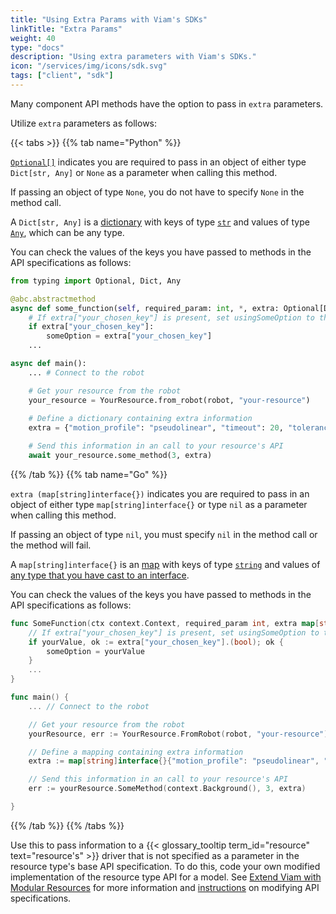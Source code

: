 ```yaml
---
title: "Using Extra Params with Viam's SDKs"
linkTitle: "Extra Params"
weight: 40
type: "docs"
description: "Using extra parameters with Viam's SDKs."
icon: "/services/img/icons/sdk.svg"
tags: ["client", "sdk"]
---
```


Many component API methods have the option to pass in `extra` parameters.

Utilize `extra` parameters as follows:

{{< tabs >}}
{{% tab name="Python" %}}

[`Optional[]`](https://docs.python.org/3/library/typing.html#typing.Optional) indicates you are required to pass in an object of either type `Dict[str, Any]` or `None` as a parameter when calling this method.

If passing an object of type `None`, you do not have to specify `None` in the method call.

A `Dict[str, Any]` is a [dictionary](https://docs.python.org/3/tutorial/datastructures.html#dictionaries) with keys of type [`str`](https://docs.python.org/3/library/stdtypes.html#str) and values of type [`Any`](https://docs.python.org/3/library/typing.html#typing.Any), which can be any type.

You can check the values of the keys you have passed to methods in the API specifications as follows:

``` python {class="line-numbers linkable-line-numbers"}
from typing import Optional, Dict, Any

@abc.abstractmethod
async def some_function(self, required_param: int, *, extra: Optional[Dict[str, Any]] = None, timeout: Optional[float] = None, **kwargs):
    # If extra["your_chosen_key"] is present, set usingSomeOption to the value of extra["your_chosen_key"]
    if extra["your_chosen_key"]:
        someOption = extra["your_chosen_key"]
    ...

async def main():
    ... # Connect to the robot

    # Get your resource from the robot
    your_resource = YourResource.from_robot(robot, "your-resource")
    
    # Define a dictionary containing extra information
    extra = {"motion_profile": "pseudolinear", "timeout": 20, "tolerance": 1.1}

    # Send this information in an call to your resource's API
    await your_resource.some_method(3, extra)
```

{{% /tab %}}
{{% tab name="Go" %}}

`extra (map[string]interface{})` indicates you are required to pass in an object of either type `map[string]interface{}` or type `nil` as a parameter when calling this method.

If passing an object of type `nil`, you must specify `nil` in the method call or the method will fail.

A `map[string]interface{}` is an [map](https://go.dev/blog/maps) with keys of type [`string`](https://go.dev/blog/strings) and values of [any type that you have cast to an interface](https://jordanorelli.com/post/32665860244/how-to-use-interfaces-in-go).

You can check the values of the keys you have passed to methods in the API specifications as follows:

```go {class="line-numbers linkable-line-numbers"}
func SomeFunction(ctx context.Context, required_param int, extra map[string]interface{}) error {
    // If extra["your_chosen_key"] is present, set usingSomeOption to the value of extra["your_chosen_key"]
    if yourValue, ok := extra["your_chosen_key"].(bool); ok {
        someOption = yourValue
    }
    ...
}

func main() {
    ... // Connect to the robot

    // Get your resource from the robot
    yourResource, err := YourResource.FromRobot(robot, "your-resource")

    // Define a mapping containing extra information
    extra := map[string]interface{}{"motion_profile": "pseudolinear", "timeout": 20, "tolerance": 1.1}

    // Send this information in an call to your resource's API
    err := yourResource.SomeMethod(context.Background(), 3, extra)

}
```

{{% /tab %}}
{{% /tabs %}}

Use this to pass information to a {{< glossary_tooltip term_id="resource" text="resource's" >}} driver that is not specified as a parameter in the resource type's base API specification.
To do this, code your own modified implementation of the resource type API for a model.
See [Extend Viam with Modular Resources](/program/extend/modular-resources/) for more information and [instructions](/program/extend/modular-resources/#use-a-modular-resource-with-your-robot) on modifying API specifications.
